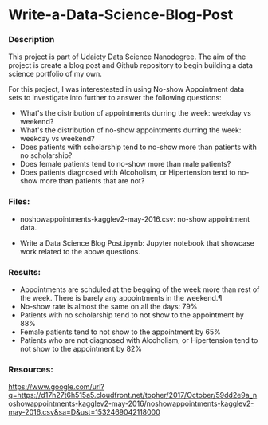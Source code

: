 # Write-a-Data-Science-Blog-Post

### Description
This project is part of Udaicty Data Science Nanodegree. The aim of the project is create a blog post and Github repository to begin building a data science portfolio of my own.

For this project, I was interestested in using No-show Appointment data sets to investigate into further to answer the following questions:

- What's the distribution of appointments durring the week: weekday vs weekend?
- What's the distribution of no-show appointments durring the week: weekday vs weekend?
- Does patients with scholarship tend to no-show more than patients with no scholarship?
- Does female patients tend to no-show more than male patients?
- Does patients diagnosed with Alcoholism, or Hipertension tend to no-show more than patients that are not?

### Files:
- noshowappointments-kagglev2-may-2016.csv: no-show appointment data.

- Write a Data Science Blog Post.ipynb: Jupyter notebook that showcase work related to the above questions.

### Results:
- Appointments are schduled at the begging of the week more than rest of the week. There is barely any appointments in the weekend.¶
- No-show rate is almost the same on all the days: 79%
- Patients with no scholarship tend to not show to the appointment by 88%
- Female patients tend to not show to the appointment by 65%
- Patients who are not diagnosed with Alcoholism, or Hipertension tend to not show to the appointment by 82%

### Resources:
https://www.google.com/url?q=https://d17h27t6h515a5.cloudfront.net/topher/2017/October/59dd2e9a_noshowappointments-kagglev2-may-2016/noshowappointments-kagglev2-may-2016.csv&sa=D&ust=1532469042118000
